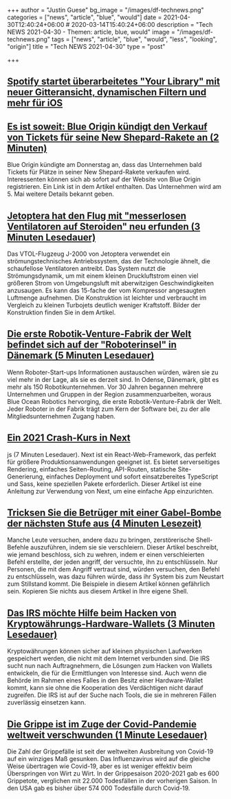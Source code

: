 +++
author = "Justin Guese"
bg_image = "/images/df-technews.png"
categories = ["news", "article", "blue", "would"]
date = 2021-04-30T12:40:24+06:00 # 2020-03-14T15:40:24+06:00
description = "Tech NEWS 2021-04-30 - Themen: article, blue, would"
image = "/images/df-technews.png"
tags = ["news", "article", "blue", "would", "less", "looking", "origin"]
title = "Tech NEWS 2021-04-30"
type = "post"

+++

## [Spotify startet überarbeitetes "Your Library" mit neuer Gitteransicht, dynamischen Filtern und mehr für iOS](https://9to5mac.com/2021/04/29/spotify-launches-redesigned-your-library-ios-android/)



## [Es ist soweit: Blue Origin kündigt den Verkauf von Tickets für seine New Shepard-Rakete an (2 Minuten)](https://www.theverge.com/2021/4/29/22409543/blue-origin-ticket-sales-new-shepard-rocket)

 Blue Origin kündigte am Donnerstag an, dass das Unternehmen bald Tickets für Plätze in seiner New Shepard-Rakete verkaufen wird. Interessenten können sich ab sofort auf der Website von Blue Origin registrieren. Ein Link ist in dem Artikel enthalten. Das Unternehmen wird am 5. Mai weitere Details bekannt geben.

## [Jetoptera hat den Flug mit "messerlosen Ventilatoren auf Steroiden" neu erfunden (3 Minuten Lesedauer)](https://interestingengineering.com/jetoptera-air-taxi-flight-bladeless-fans-vtol)

 Das VTOL-Flugzeug J-2000 von Jetoptera verwendet ein strömungstechnisches Antriebssystem, das der Technologie ähnelt, die schaufellose Ventilatoren antreibt. Das System nutzt die Strömungsdynamik, um mit einem kleinen Druckluftstrom einen viel größeren Strom von Umgebungsluft mit aberwitzigen Geschwindigkeiten anzusaugen. Es kann das 15-fache der vom Kompressor angesaugten Luftmenge aufnehmen. Die Konstruktion ist leichter und verbraucht im Vergleich zu kleinen Turbojets deutlich weniger Kraftstoff. Bilder der Konstruktion finden Sie in dem Artikel.

## [Die erste Robotik-Venture-Fabrik der Welt befindet sich auf der "Roboterinsel" in Dänemark (5 Minuten Lesedauer)](https://www.forbes.com/sites/johnkoetsier/2021/04/29/the-worlds-first-robotics-venture-factory-is-on-robot-island-in-denmark/?sh=18c156692fed)

 Wenn Roboter-Start-ups Informationen austauschen würden, wären sie zu viel mehr in der Lage, als sie es derzeit sind. In Odense, Dänemark, gibt es mehr als 150 Robotikunternehmen. Vor 30 Jahren begannen mehrere Unternehmen und Gruppen in der Region zusammenzuarbeiten, woraus Blue Ocean Robotics hervorging, die erste Robotik-Venture-Fabrik der Welt. Jeder Roboter in der Fabrik trägt zum Kern der Software bei, zu der alle Mitgliedsunternehmen Zugang haben.

## [Ein 2021 Crash-Kurs in Next](https://javascript.plainenglish.io/nextjs-crash-course-2021-2cb8ac889e36)

js (7 Minuten Lesedauer). Next ist ein React-Web-Framework, das perfekt für größere Produktionsanwendungen geeignet ist. Es bietet serverseitiges Rendering, einfaches Seiten-Routing, API-Routen, statische Site-Generierung, einfaches Deployment und sofort einsatzbereites TypeScript und Sass, keine speziellen Pakete erforderlich. Dieser Artikel ist eine Anleitung zur Verwendung von Next, um eine einfache App einzurichten.

## [Tricksen Sie die Betrüger mit einer Gabel-Bombe der nächsten Stufe aus (4 Minuten Lesezeit)](https://www.vidarholen.net/contents/blog/?p=766)

 Manche Leute versuchen, andere dazu zu bringen, zerstörerische Shell-Befehle auszuführen, indem sie sie verschleiern. Dieser Artikel beschreibt, wie jemand beschloss, sich zu wehren, indem er einen verschleierten Befehl erstellte, der jeden angriff, der versuchte, ihn zu entschlüsseln. Nur Personen, die mit dem Angriff vertraut sind, würden versuchen, den Befehl zu entschlüsseln, was dazu führen würde, dass ihr System bis zum Neustart zum Stillstand kommt. Die Beispiele in diesem Artikel können gefährlich sein. Kopieren Sie nichts aus diesem Artikel in Ihre eigene Shell.

## [Das IRS möchte Hilfe beim Hacken von Kryptowährungs-Hardware-Wallets (3 Minuten Lesedauer)](https://www.vice.com/en/article/k78a53/the-irs-wants-help-hacking-cryptocurrency-hardware-wallets)

 Kryptowährungen können sicher auf kleinen physischen Laufwerken gespeichert werden, die nicht mit dem Internet verbunden sind. Die IRS sucht nun nach Auftragnehmern, die Lösungen zum Hacken von Wallets entwickeln, die für die Ermittlungen von Interesse sind. Auch wenn die Behörde im Rahmen eines Falles in den Besitz einer Hardware-Wallet kommt, kann sie ohne die Kooperation des Verdächtigen nicht darauf zugreifen. Die IRS ist auf der Suche nach Tools, die sie in mehreren Fällen zuverlässig einsetzen kann.

## [Die Grippe ist im Zuge der Covid-Pandemie weltweit verschwunden (1 Minute Lesedauer)](https://www.wionews.com/trending/influenza-has-disappeared-worldwide-during-the-covid-pandemic-381544)

 Die Zahl der Grippefälle ist seit der weltweiten Ausbreitung von Covid-19 auf ein winziges Maß gesunken. Das Influenzavirus wird auf die gleiche Weise übertragen wie Covid-19, aber es ist weniger effektiv beim Überspringen von Wirt zu Wirt. In der Grippesaison 2020-2021 gab es 600 Grippetote, verglichen mit 22.000 Todesfällen in der vorherigen Saison. In den USA gab es bisher über 574 000 Todesfälle durch Covid-19.

